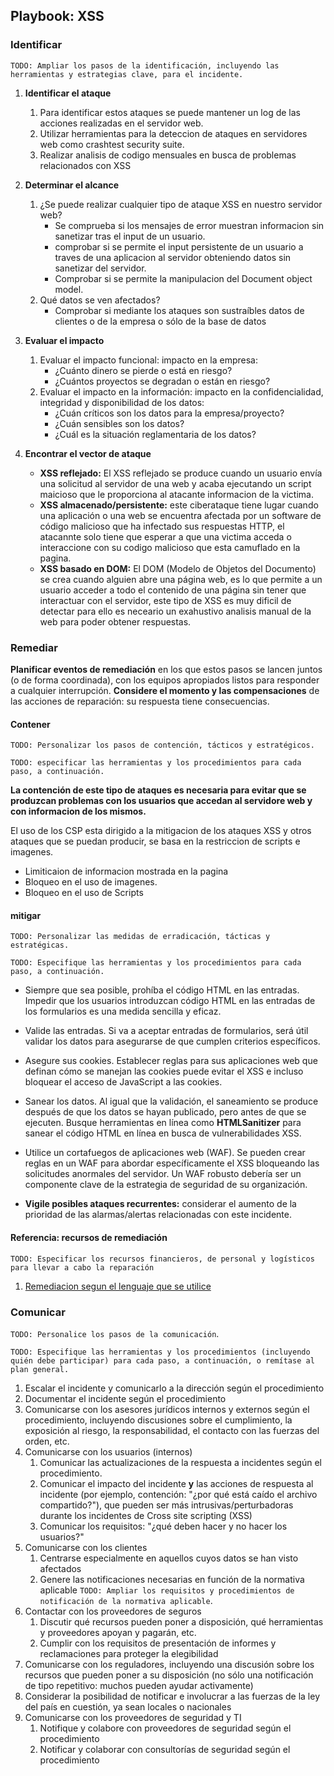 ## Playbook: XSS

### Identificar

`TODO: Ampliar los pasos de la identificación, incluyendo las herramientas y estrategias clave, para el incidente.`

1. **Identificar el ataque** 
    1. Para identificar estos ataques se puede mantener un log de las acciones realizadas en  el servidor web.
    2. Utilizar herramientas para la deteccion de ataques en servidores web como crashtest security suite.
    3. Realizar analisis de codigo mensuales en busca de problemas relacionados con XSS

1. **Determinar el alcance**
    1. ¿Se puede realizar cualquier tipo de ataque XSS en nuestro servidor web?
        * Se comprueba si los mensajes de error muestran informacion sin sanetizar tras el input de un usuario.
        * comprobar si se permite el input persistente de un usuario a traves de una aplicacion al servidor obteniendo datos sin sanetizar del servidor.
        * Comprobar si se permite la manipulacion del Document object model.
    2. Qué datos se ven afectados? 
        * Comprobar si mediante los ataques son sustraíbles datos de clientes o de la empresa o sólo de la base de datos 
       
1. **Evaluar el impacto** 
    1. Evaluar el impacto funcional: impacto en la empresa:
        * ¿Cuánto dinero se pierde o está en riesgo?
        * ¿Cuántos proyectos se degradan o están en riesgo?
    2. Evaluar el impacto en la información: impacto en la confidencialidad, integridad y disponibilidad de los datos:
        * ¿Cuán críticos son los datos para la empresa/proyecto?
        * ¿Cuán sensibles son los datos? 
        * ¿Cuál es la situación reglamentaria de los datos? 

1. **Encontrar el vector de ataque**  
    * **XSS reflejado:** El XSS reflejado se produce cuando un usuario envía una solicitud al servidor de una web y acaba ejecutando un script maicioso que  le proporciona al atacante informacion de la victima.
    * **XSS almacenado/persistente:**  este ciberataque tiene lugar cuando una aplicación o una web se encuentra afectada por un software de código malicioso que ha infectado sus respuestas HTTP, el atacannte solo tiene que esperar a que una victima acceda o interaccione con su codigo malicioso  que esta camuflado en la pagina.
    * **XSS basado en DOM:** El DOM (Modelo de Objetos del Documento) se crea cuando alguien abre una página web, es lo que permite a un usuario acceder a todo el contenido de una página sin tener que interactuar con el servidor, este tipo de XSS es muy dificil de detectar para ello es neceario un exahustivo analisis manual de la web para poder obtener respuestas.

### Remediar

**Planificar eventos de remediación** en los que estos pasos se lancen juntos (o de forma coordinada), con los equipos apropiados listos para responder a cualquier interrupción.
**Considere el momento y las compensaciones** de las acciones de reparación: su respuesta tiene consecuencias.

#### Contener

`TODO: Personalizar los pasos de contención, tácticos y estratégicos.`

`TODO: especificar las herramientas y los procedimientos para cada paso, a continuación.`

**La contención de este tipo de ataques es necesaria para evitar que se produzcan problemas con los usuarios que accedan al servidore web y con informacion de los mismos.**

El uso de los CSP esta dirigido a la mitigacion de los ataques XSS y otros ataques que se puedan producir, se basa en la restriccion de scripts e imagenes.

* Limiticaion de informacion mostrada en la pagina
* Bloqueo en el uso de imagenes.
* Bloqueo en el uso de Scripts

#### mitigar

`TODO: Personalizar las medidas de erradicación, tácticas y estratégicas.`

`TODO: Especifique las herramientas y los procedimientos para cada paso, a continuación.`

* Siempre que sea posible, prohíba el código HTML en las entradas. Impedir que los usuarios introduzcan código HTML en las entradas de los formularios es una medida sencilla y eficaz.
* Valide las entradas. Si va a aceptar entradas de formularios, será útil validar los datos para asegurarse de que cumplen criterios específicos.
* Asegure sus cookies. Establecer reglas para sus aplicaciones web que definan cómo se manejan las cookies puede evitar el XSS e incluso bloquear el acceso de JavaScript a las cookies.
* Sanear los datos. Al igual que la validación, el saneamiento se produce después de que los datos se hayan publicado, pero antes de que se ejecuten. Busque herramientas en línea como **HTMLSanitizer** para sanear el código HTML en línea en busca de vulnerabilidades XSS.
* Utilice un cortafuegos de aplicaciones web (WAF). Se pueden crear reglas en un WAF para abordar específicamente el XSS bloqueando las solicitudes anormales del servidor. Un WAF robusto debería ser un componente clave de la estrategia de seguridad de su organización.

* **Vigile posibles ataques recurrentes:** considerar el aumento de la prioridad de las alarmas/alertas relacionadas con este incidente.

#### Referencia: recursos de remediación

`TODO: Especificar los recursos financieros, de personal y logísticos para llevar a cabo la reparación`

1. [Remediacion segun el lenguaje que se utilice](https://crashtest-security.com/xss-attack-prevention/)


### Comunicar

`TODO: Personalice los pasos de la comunicación`.

`TODO: Especifique las herramientas y los procedimientos (incluyendo quién debe participar) para cada paso, a continuación, o remítase al plan general.`

1. Escalar el incidente y comunicarlo a la dirección según el procedimiento
2. Documentar el incidente según el procedimiento
3. Comunicarse con los asesores jurídicos internos y externos según el procedimiento, incluyendo discusiones sobre el cumplimiento, la exposición al riesgo, la responsabilidad, el contacto con las fuerzas del orden, etc.
4. Comunicarse con los usuarios (internos)
    1. Comunicar las actualizaciones de la respuesta a incidentes según el procedimiento.
    2. Comunicar el impacto del incidente **y** las acciones de respuesta al incidente (por ejemplo, contención: "¿por qué está caído el archivo compartido?"), que pueden ser más intrusivas/perturbadoras durante los incidentes de Cross site scripting (XSS)
    3. Comunicar los requisitos: "¿qué deben hacer y no hacer los usuarios?" 
5. Comunicarse con los clientes
    1. Centrarse especialmente en aquellos cuyos datos se han visto afectados
    2. Genere las notificaciones necesarias en función de la normativa aplicable `TODO: Ampliar los requisitos y procedimientos de notificación de la normativa aplicable`.
6. Contactar con los proveedores de seguros
    1. Discutir qué recursos pueden poner a disposición, qué herramientas y proveedores apoyan y pagarán, etc.
    2. Cumplir con los requisitos de presentación de informes y reclamaciones para proteger la elegibilidad
7. Comunicarse con los reguladores, incluyendo una discusión sobre los recursos que pueden poner a su disposición (no sólo una notificación de tipo repetitivo: muchos pueden ayudar activamente)
8. Considerar la posibilidad de notificar e involucrar a las fuerzas de la ley del país en cuestión, ya sean locales o nacionales
9. Comunicarse con los proveedores de seguridad y TI
    1. Notifique y colabore con proveedores de seguridad según el procedimiento
    2. Notificar y colaborar con consultorías de seguridad según el procedimiento
